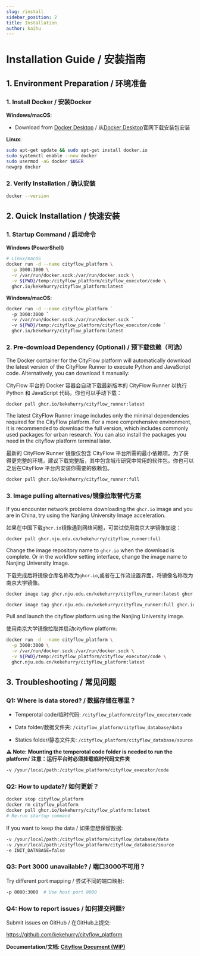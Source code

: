 ```yaml
---
slug: /install
sidebar_position: 2
title: Installation
author: kaihu
---
```


# Installation Guide / 安装指南

## 1. Environment Preparation  / 环境准备

### 1. Install Docker  / 安装Docker

**Windows/macOS**:  
  
  - Download from [Docker Desktop](https://www.docker.com/products/docker-desktop/) / 从[Docker Desktop](https://www.docker.com/products/docker-desktop/)官网下载安装包安装

**Linux**:  
  ```bash
  sudo apt-get update && sudo apt-get install docker.io
  sudo systemctl enable --now docker
  sudo usermod -aG docker $USER
  newgrp docker
  ```

### 2. Verify Installation / 确认安装

```bash
docker --version
```

## 2. Quick Installation / 快速安装

### 1. Startup Command  / 启动命令

**Windows (PowerShell)**
```bash
# Linux/macOS
docker run -d --name cityflow_platform \
  -p 3000:3000 \
  -v /var/run/docker.sock:/var/run/docker.sock \
  -v ${PWD}/temp:/cityflow_platform/cityflow_executor/code \
  ghcr.io/kekehurry/cityflow_platform:latest
```

**Windows/macOS**: 

```bash
docker run -d --name cityflow_platform `
  -p 3000:3000 `
  -v /var/run/docker.sock:/var/run/docker.sock `
  -v ${PWD}/temp:/cityflow_platform/cityflow_executor/code `
  ghcr.io/kekehurry/cityflow_platform:latest
```

### 2. Pre-download Dependency (Optional) / 预下载依赖（可选）

The Docker container for the CityFlow platform will automatically download the latest version of the CityFlow Runner to execute Python and JavaScript code. Alternatively, you can download it manually:

CityFlow 平台的 Docker 容器会自动下载最新版本的 CityFlow Runner 以执行 Python 和 JavaScript 代码。你也可以手动下载：

```bash
docker pull ghcr.io/kekehurry/cityflow_runner:latest
```

The latest CityFlow Runner image includes only the minimal dependencies required for the CityFlow platform. For a more comprehensive environment, it is recommended to download the full version, which includes commonly used packages for urban research. You can also install the packages you need in the cityflow platform terminal later.

最新的 CityFlow Runner 镜像仅包含 CityFlow 平台所需的最小依赖项。为了获得更完整的环境，建议下载完整版，其中包含城市研究中常用的软件包。你也可以之后在CityFlow 平台内安装你需要的依赖包。

```bash
docker pull ghcr.io/kekehurry/cityflow_runner:full
```

### 3. Image pulling alternatives/镜像拉取替代方案

If you encounter network problems downloading the `ghcr.io` image and you are in China, try using the Nanjing University Image acceleration.

如果在中国下载`ghcr.io`镜像遇到网络问题，可尝试使用南京大学镜像加速：

```bash
docker pull ghcr.nju.edu.cn/kekehurry/cityflow_runner:full
```
Change the image repository name to `ghcr.io` when the download is complete. Or in the workflow setting interface, change the image name to Nanjing University Image.

下载完成后将镜像仓库名称改为`ghcr.io`,或者在工作流设置界面，将镜像名称改为南京大学镜像。

```bash
docker image tag ghcr.nju.edu.cn/kekehurry/cityflow_runner:latest ghcr.io/kekehurry/cityflow_runner:latest

docker image tag ghcr.nju.edu.cn/kekehurry/cityflow_runner:full ghcr.io/kekehurry/cityflow_runner:full
```

Pull and launch the cityflow platform using the Nanjing University image.

使用南京大学镜像拉取并启动cityflow platform:

```bash
docker run -d --name cityflow_platform \
  -p 3000:3000 \
  -v /var/run/docker.sock:/var/run/docker.sock \
  -v ${PWD}/temp:/cityflow_platform/cityflow_executor/code \
  ghcr.nju.edu.cn/kekehurry/cityflow_platform:latest
```

## 3. Troubleshooting / 常见问题

### Q1: Where is data stored?  / 数据存储在哪里？

- Temperotal code/临时代码: `/cityflow_platform/cityflow_executor/code`

- Data folder/数据文件夹: `/cityflow_platform/cityflow_database/data` 

- Statics folder/静态文件夹: `/cityflow_platform/cityflow_database/source`

**⚠️ Note: Mounting the temperotal code folder is needed to run the platform/ 注意：运行平台时必须挂载临时代码文件夹**

```bash
-v /your/local/path:/cityflow_platform/cityflow_executor/code
```

### Q2: How to update?/ 如何更新？

```bash
docker stop cityflow_platform
docker rm cityflow_platform
docker pull ghcr.io/kekehurry/cityflow_platform:latest
# Re-run startup command
```
If you want to keep the data / 如果您想保留数据:

```bash
-v /your/local/path:/cityflow_platform/cityflow_database/data
-v /your/local/path:/cityflow_platform/cityflow_database/source
-e INIT_DATABASE=false
```


### Q3: Port 3000 unavailable? / 端口3000不可用？
Try different port mapping / 尝试不同的端口映射:

```bash
-p 8080:3000  # Use host port 8080
```

### Q4: How to report issues / 如何提交问题?

Submit issues on GitHub / 在GitHub上提交: 

https://github.com/kekehurry/cityflow_platform


**Documentation/文档: [Cityflow Document (WIP)](https://doc.cityflow.cn/)**